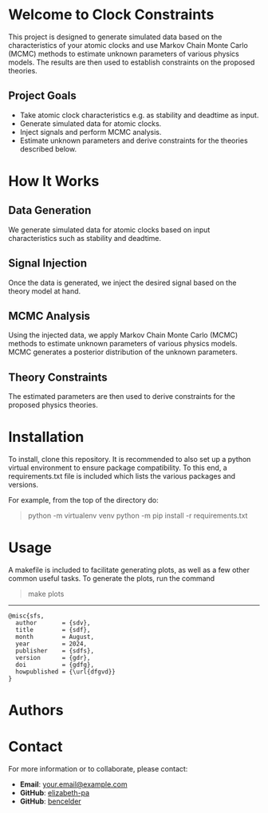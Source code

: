 # Welcome to Clock Constraints

This project is designed to generate simulated data based on the characteristics of your atomic clocks and use Markov Chain Monte Carlo (MCMC) methods to estimate unknown parameters of various physics models. The results are then used to establish constraints on the proposed theories.

## Project Goals
- Take atomic clock characteristics e.g. as stability and deadtime as input.
- Generate simulated data for atomic clocks.
- Inject signals and perform MCMC analysis.
- Estimate unknown parameters and derive constraints for the theories described below.

# How It Works

## Data Generation
We generate simulated data for atomic clocks based on input characteristics such as stability and deadtime.

## Signal Injection
Once the data is generated, we inject the desired signal based on the theory model at hand.

## MCMC Analysis
Using the injected data, we apply Markov Chain Monte Carlo (MCMC) methods to estimate unknown parameters of various physics models. MCMC generates a posterior distribution of the unknown parameters.

## Theory Constraints
The estimated parameters are then used to derive constraints for the proposed physics theories. 


# Installation

To install, clone this repository.  It is recommended to also set up
a python virtual environment to ensure package compatibility.
To this end, a requirements.txt file is included which lists the
various packages and versions.

For example, from the top of the directory do:
> python -m virtualenv venv
> python -m pip install -r requirements.txt

# Usage

A makefile is included to facilitate generating plots, as well as a few
other common useful tasks.  To generate the plots, run the command
> make plots

---

```
@misc{sfs,
  author       = {sdv},
  title        = {sdf},
  month        = August,
  year         = 2024,
  publisher    = {sdfs},
  version      = {gdr},
  doi          = {gdfg},
  howpublished = {\url{dfgvd}}
}
```

# Authors


# Contact

For more information or to collaborate, please contact:

- **Email**: [your.email@example.com](mailto:your.email@example.com)
- **GitHub**: [elizabeth-pa](https://github.com/elizabeth-pa)
- **GitHub**: [bencelder](https://github.com/bencelder)
